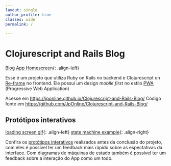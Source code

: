```yaml
---
layout: single
author_profile: true
classes: wide
permalink: /

---
```


# Clojurescript and Rails Blog

[Blog App Homescreen](/assets/images/portfolio/blog_iphone_view.png){: .align-left}

Esse é um projeto que utiliza Ruby on Rails no backend e Clojurescript on [Re-frame](https://github.com/Day8/re-frame) no frontend. Ele possui um design *mobile first* no estilo [PWA](https://developers.google.com/web/progressive-web-apps/) (Progressive Web Application)

Acesse em https://jponline.github.io/Clojurescript-and-Rails-Blog/
Código fonte em https://github.com/JpOnline/Clojurescript-and-Rails-Blog/

## Protótipos interativos

[loading screen gif](/assets/images/portfolio/blog_loading-posts.gif){: .align-left}
[state machine example](/assets/images/portfolio/blog_state_machine.png){: .align-right}

Confira os [protótipos interativos](https://jponline.github.io/Clojurescript-and-Rails-Blog/cards#!/frontend.views_prototypes) realizados antes da conclusão do projeto, com eles é possível ter um feedback mais rápido sobre as espectativas da interface. Com diagramas de máquinas de estado também é possível ter um feedback sobre a interação do App como um todo.
